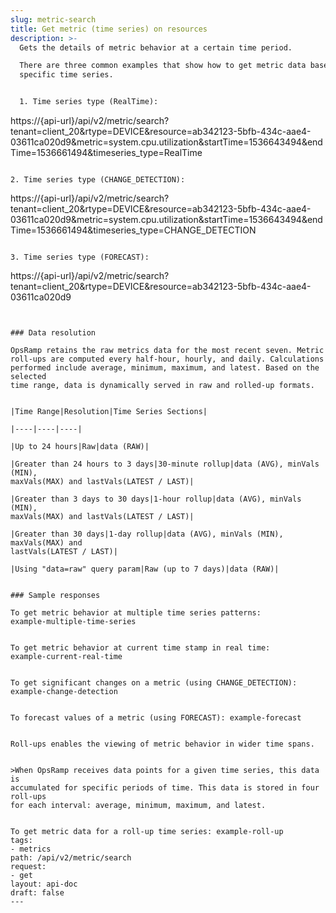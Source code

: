 ```yaml
---
slug: metric-search
title: Get metric (time series) on resources
description: >-
  Gets the details of metric behavior at a certain time period.

  There are three common examples that show how to get metric data based on a
  specific time series.


  1. Time series type (RealTime):

  ```

  https://{api-url}/api/v2/metric/search?tenant=client_20&rtype=DEVICE&resource=ab342123-5bfb-434c-aae4-03611ca020d9&metric=system.cpu.utilization&startTime=1536643494&endTime=1536661494&timeseries_type=RealTime

  ```

  2. Time series type (CHANGE_DETECTION):

  ```

  https://{api-url}/api/v2/metric/search?tenant=client_20&rtype=DEVICE&resource=ab342123-5bfb-434c-aae4-03611ca020d9&metric=system.cpu.utilization&startTime=1536643494&endTime=1536661494&timeseries_type=CHANGE_DETECTION

  ```

  3. Time series type (FORECAST):

  ```

  https://{api-url}/api/v2/metric/search?tenant=client_20&rtype=DEVICE&resource=ab342123-5bfb-434c-aae4-03611ca020d9

  ```


  ### Data resolution

  OpsRamp retains the raw metrics data for the most recent seven. Metric
  roll-ups are computed every half-hour, hourly, and daily. Calculations
  performed include average, minimum, maximum, and latest. Based on the selected
  time range, data is dynamically served in raw and rolled-up formats.


  |Time Range|Resolution|Time Series Sections|

  |----|----|----|

  |Up to 24 hours|Raw|data (RAW)|

  |Greater than 24 hours to 3 days|30-minute rollup|data (AVG), minVals (MIN),
  maxVals(MAX) and lastVals(LATEST / LAST)|

  |Greater than 3 days to 30 days|1-hour rollup|data (AVG), minVals (MIN),
  maxVals(MAX) and lastVals(LATEST / LAST)|

  |Greater than 30 days|1-day rollup|data (AVG), minVals (MIN), maxVals(MAX) and
  lastVals(LATEST / LAST)|

  |Using "data=raw" query param|Raw (up to 7 days)|data (RAW)|


  ### Sample responses

  To get metric behavior at multiple time series patterns:
  example-multiple-time-series


  To get metric behavior at current time stamp in real time:
  example-current-real-time


  To get significant changes on a metric (using CHANGE_DETECTION):
  example-change-detection


  To forecast values of a metric (using FORECAST): example-forecast


  Roll-ups enables the viewing of metric behavior in wider time spans.


  >When OpsRamp receives data points for a given time series, this data is
  accumulated for specific periods of time. This data is stored in four roll-ups
  for each interval: average, minimum, maximum, and latest.


  To get metric data for a roll-up time series: example-roll-up
tags:
  - metrics
path: /api/v2/metric/search
request:
  - get
layout: api-doc
draft: false
---
```

